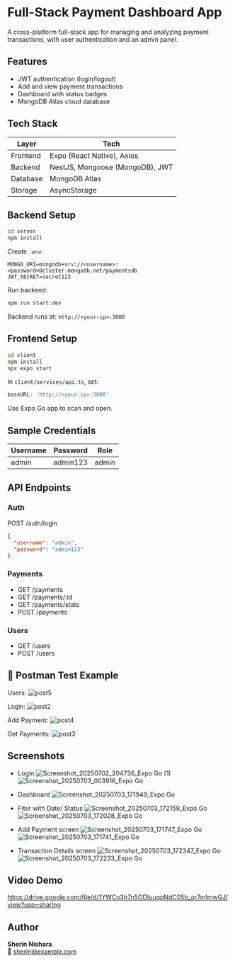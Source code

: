 #  Full-Stack Payment Dashboard App

A cross-platform full-stack app for managing and analyzing payment transactions, with user authentication and an admin panel.

##  Features
-  JWT authentication (login/logout)
-  Add and view payment transactions
-  Dashboard with status badges
-  MongoDB Atlas cloud database

##  Tech Stack

| Layer     | Tech                                  |
|-----------|---------------------------------------|
| Frontend  | Expo (React Native), Axios            |
| Backend   | NestJS, Mongoose (MongoDB), JWT       |
| Database  | MongoDB Atlas                         |
| Storage   | AsyncStorage                          |


##  Backend Setup

```bash
cd server
npm install
```

Create `.env`:
```
MONGO_URI=mongodb+srv://<username>:<password>@cluster.mongodb.net/paymentsdb
JWT_SECRET=secret123
```

Run backend:
```bash
npm run start:dev
```

Backend runs at: `http://<your-ip>:3000`

##  Frontend Setup

```bash
cd client
npm install
npx expo start
```

In `client/services/api.ts`, set:
```ts
baseURL: 'http://<your-ip>:3000'
```

Use Expo Go app to scan and open.

##  Sample Credentials

| Username | Password   | Role   |
|----------|------------|--------|
| admin    | admin123   | admin  |

##  API Endpoints

### Auth
POST /auth/login  
```json
{
  "username": "admin",
  "password": "admin123"
}
```

### Payments
- GET    /payments
- GET    /payments/:id
- GET    /payments/stats
- POST   /payments

### Users
- GET    /users
- POST   /users

## 🧪 Postman Test Example

Users:
![post5](https://github.com/user-attachments/assets/06fb844f-4cba-49fe-ac14-e84911dca2ac)

Login:
![post2](https://github.com/user-attachments/assets/7dff9afe-6247-4a17-ad4e-682575d09148)

Add Payment:
![post4](https://github.com/user-attachments/assets/1a6c0600-db7f-4f46-a0c6-ca55b65ad7af)

Get Payments:
![post3](https://github.com/user-attachments/assets/57dfd810-e874-47f4-87b4-42970d78bb7f)

##  Screenshots

-  Login 
![Screenshot_20250702_204736_Expo Go (1)](https://github.com/user-attachments/assets/cf62c63f-f164-4996-b6cc-dbd86a57ea36)
![Screenshot_20250703_003916_Expo Go](https://github.com/user-attachments/assets/31284f1b-da2b-4ca1-b7af-d2c5bd9deb11)

-  Dashboard
  ![Screenshot_20250703_171949_Expo Go](https://github.com/user-attachments/assets/9e0cda25-5116-4b6a-a4e1-a5cd9e857f96)

-  Fiter with Date/ Status
![Screenshot_20250703_172159_Expo Go](https://github.com/user-attachments/assets/620c5f0e-a969-49bf-ba45-5b270874af77)
![Screenshot_20250703_172028_Expo Go](https://github.com/user-attachments/assets/143fdf02-edd6-4a63-b07e-da6e55075d26)

-  Add Payment screen
![Screenshot_20250703_171747_Expo Go](https://github.com/user-attachments/assets/4b77388c-2024-446b-9ece-5ff94a417f29)
![Screenshot_20250703_171741_Expo Go](https://github.com/user-attachments/assets/dd0daefa-0992-4bde-9b16-132bd3faa0ee)

-  Transaction Details screen 
![Screenshot_20250703_172347_Expo Go](https://github.com/user-attachments/assets/770f760d-2ed6-4859-8f89-ff12e1d0960d)
![Screenshot_20250703_172233_Expo Go](https://github.com/user-attachments/assets/5a714008-963c-4d85-ab09-e299960e505e)

##  Video Demo
https://drive.google.com/file/d/1YWCo3h7n5ODIuugpNdC05b_or7mImwGJ/view?usp=sharing

##  Author
**Sherin Nishara**  
📧 sherin@example.com
